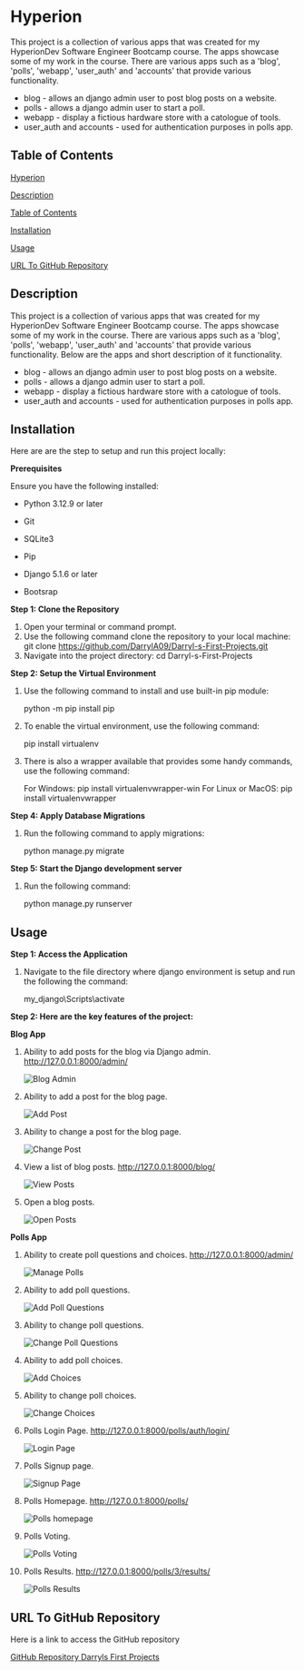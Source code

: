 # Hyperion
This project is a collection of various apps that was created for my HyperionDev Software Engineer Bootcamp course. The apps
showcase some of my work in the course. There are various apps such as a 'blog', 'polls', 'webapp', 'user_auth' and 'accounts' that provide various
functionality.
* blog - allows an django admin user to post blog posts on a website.
* polls - allows a django admin user to start a poll.
* webapp - display a fictious hardware store with a catologue of tools.
* user_auth and accounts - used for authentication purposes in polls app.
  
## Table of Contents
[Hyperion](#hyperion) 

[Description](#description)

[Table of Contents](#table-of-contents)

[Installation](#installation)

[Usage](#usage)

[URL To GitHub Repository](#url-to-github-repository)

## Description
This project is a collection of various apps that was created for my HyperionDev Software Engineer Bootcamp course. The apps
showcase some of my work in the course. There are various apps such as a 'blog', 'polls', 'webapp', 'user_auth' and 'accounts' that provide various
functionality.
Below are the apps and short description of it functionality.
* blog - allows an django admin user to post blog posts on a website.
* polls - allows a django admin user to start a poll.
* webapp - display a fictious hardware store with a catologue of tools.
* user_auth and accounts - used for authentication purposes in polls app.

## Installation
Here are are the step to setup and run this project locally:

**Prerequisites**

Ensure you have the following installed:

  * Python 3.12.9 or later

  * Git

  * SQLite3

  * Pip

  * Django 5.1.6 or later

  * Bootsrap

**Step 1: Clone the Repository**

1. Open your terminal or command prompt.
2. Use the following command clone the repository to your local machine: git clone https://github.com/DarrylA09/Darryl-s-First-Projects.git
3. Navigate into the project directory: cd Darryl-s-First-Projects

**Step 2: Setup the Virtual Environment**

1. Use the following command to install and use built-in pip module:
   
   python -m pip install pip
   
2. To enable the virtual environment, use the following command:

   pip install virtualenv
   
3. There is also a wrapper available that provides some handy commands, use the following command:

   For Windows: pip install virtualenvwrapper-win
   For Linux or MacOS: pip install virtualenvwrapper
   
**Step 4: Apply Database Migrations**

1. Run the following command to apply migrations:

   python manage.py migrate

**Step 5: Start the Django development server**

1. Run the following command:
  
   python manage.py runserver

## Usage

**Step 1: Access the Application**

1. Navigate to the file directory where django environment is setup and run the following the command:

   my_django\Scripts\activate

**Step 2: Here are the key features of the project:**

**Blog App**
1. Ability to add posts for the blog via Django admin. http://127.0.0.1:8000/admin/ 
   
   ![Blog Admin](https://github.com/DarrylA09/Darryl-s-First-Projects/blob/master/Screenshots/Blog%20Admin.png)
 
2. Ability to add a post for the blog page.

   ![Add Post](https://github.com/DarrylA09/Darryl-s-First-Projects/blob/master/Screenshots/Add%20Post.png)

4. Ability to change a post for the blog page.

   ![Change Post](https://github.com/DarrylA09/Darryl-s-First-Projects/blob/master/Screenshots/Change%20Post.png)

6. View a list of blog posts. http://127.0.0.1:8000/blog/

   ![View Posts](https://github.com/DarrylA09/Darryl-s-First-Projects/blob/master/Screenshots/View%20Blog%20Posts.png)

7.  Open a blog posts.

    ![Open Posts](https://github.com/DarrylA09/Darryl-s-First-Projects/blob/master/Screenshots/Open%20Blog%20Posts.png)

**Polls App**
1. Ability to create poll questions and choices. http://127.0.0.1:8000/admin/ 

   ![Manage Polls](https://github.com/DarrylA09/Darryl-s-First-Projects/blob/master/Screenshots/Polls%20Admin.png)
   
2. Ability to add poll questions.

   ![Add Poll Questions](https://github.com/DarrylA09/Darryl-s-First-Projects/blob/master/Screenshots/Add%20Questions.png)

4. Ability to change poll questions.

   ![Change Poll Questions](https://github.com/DarrylA09/Darryl-s-First-Projects/blob/master/Screenshots/Change%20Questions.png)

6. Ability to add poll choices.

   ![Add Choices](https://github.com/DarrylA09/Darryl-s-First-Projects/blob/master/Screenshots/Add%20Choice.png)

8. Ability to change poll choices.

   ![Change Choices](https://github.com/DarrylA09/Darryl-s-First-Projects/blob/master/Screenshots/Change%20Choice.png)
   
10. Polls Login Page. http://127.0.0.1:8000/polls/auth/login/

    ![Login Page](https://github.com/DarrylA09/Darryl-s-First-Projects/blob/master/Screenshots/Polls%20Login.png)
  
12. Polls Signup page.

    ![Signup Page](https://github.com/DarrylA09/Darryl-s-First-Projects/blob/master/Screenshots/Polls%20Signup.png)

14. Polls Homepage. http://127.0.0.1:8000/polls/

    ![Polls homepage](https://github.com/DarrylA09/Darryl-s-First-Projects/blob/master/Screenshots/Polls%20Homepage.png)

16. Polls Voting.

    ![Polls Voting](https://github.com/DarrylA09/Darryl-s-First-Projects/blob/master/Screenshots/Polls%20Choice.png)

18. Polls Results. http://127.0.0.1:8000/polls/3/results/ 

    ![Polls Results](https://github.com/DarrylA09/Darryl-s-First-Projects/blob/master/Screenshots/Polls%20Results.png)

## URL To GitHub Repository

Here is a link to access the GitHub repository

[GitHub Repository Darryls First Projects](https://github.com/DarrylA09/Darryl-s-First-Projects)
